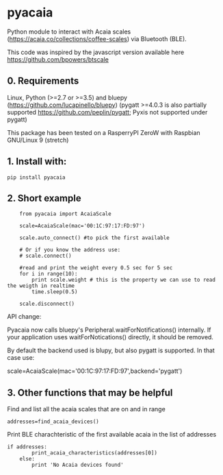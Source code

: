 # pyacaia

Python module to interact with Acaia scales (https://acaia.co/collections/coffee-scales) via Bluetooth (BLE). 

This code was inspired by the javascript version available here https://github.com/bpowers/btscale

## 0. Requirements
Linux, Python (>=2.7 or >=3.5) and  bluepy (https://github.com/lucapinello/bluepy)
(pygatt >=4.0.3 is also partially supported https://github.com/peplin/pygatt;
 Pyxis not supported under pygatt)

This package has been tested on a RasperryPI ZeroW with Raspbian GNU/Linux 9 (stretch)

## 1. Install with:

`pip install pyacaia`

## 2. Short example
```
    from pyacaia import AcaiaScale
    
    scale=AcaiaScale(mac='00:1C:97:17:FD:97')
    
    scale.auto_connect() #to pick the first available
    
    # Or if you know the address use:
    # scale.connect()
    
    #read and print the weight every 0.5 sec for 5 sec 
    for i in range(10):
        print scale.weight # this is the property we can use to read the weigth in realtime
        time.sleep(0.5)

    scale.disconnect()

``` 

API change:

Pyacaia now calls bluepy's Peripheral.waitForNotifications() internally.  If your application uses waitForNotications() directly, it should be removed.

By default the backend used is blupy, but also pygatt is supported. In that case use:

   scale=AcaiaScale(mac='00:1C:97:17:FD:97',backend='pygatt')
   
## 3. Other functions that may be helpful
Find and list all the acaia scales that are on and in range

`addresses=find_acaia_devices()`

Print BLE charachteristic of the first available acaia in the list of addresses

```
if addresses:
        print_acaia_characteristics(addresses[0])
    else:
        print 'No Acaia devices found'
```


